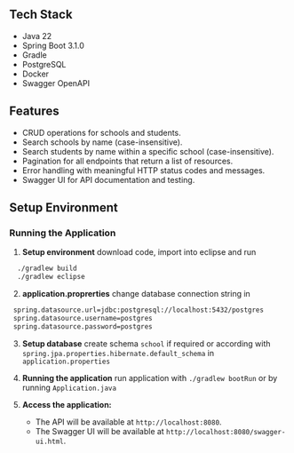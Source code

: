 ## Tech Stack

- Java 22
- Spring Boot 3.1.0
- Gradle
- PostgreSQL
- Docker
- Swagger OpenAPI

## Features

- CRUD operations for schools and students.
- Search schools by name (case-insensitive).
- Search students by name within a specific school (case-insensitive).
- Pagination for all endpoints that return a list of resources.
- Error handling with meaningful HTTP status codes and messages.
- Swagger UI for API documentation and testing.

## Setup Environment

### Running the Application

1. **Setup environment**
  download code, import into eclipse and run
  
  ```bash
    ./gradlew build
    ./gradlew eclipse
  ```   

2. **application.proprerties**
  change database connection string in 
  
  ```bash
   spring.datasource.url=jdbc:postgresql://localhost:5432/postgres
   spring.datasource.username=postgres
   spring.datasource.password=postgres
  ```

3. **Setup database**
  create schema `school` if required or according with `spring.jpa.properties.hibernate.default_schema` in `application.properties`

4. **Running the application**
  run application with `./gradlew bootRun` or by running `Application.java`
  
5. **Access the application:**

   - The API will be available at `http://localhost:8080`.
   - The Swagger UI will be available at `http://localhost:8080/swagger-ui.html`.
